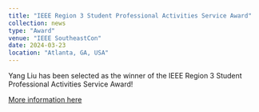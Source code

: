 ```yaml
---
title: "IEEE Region 3 Student Professional Activities Service Award"
collection: news
type: "Award"
venue: "IEEE SoutheastCon"
date: 2024-03-23
location: "Atlanta, GA, USA"
---
```


Yang Liu has been selected as the winner of the IEEE Region 3 Student Professional Activities Service Award!

[More information here](/files/SEC2024_Banquet_Program-final.pdf)
